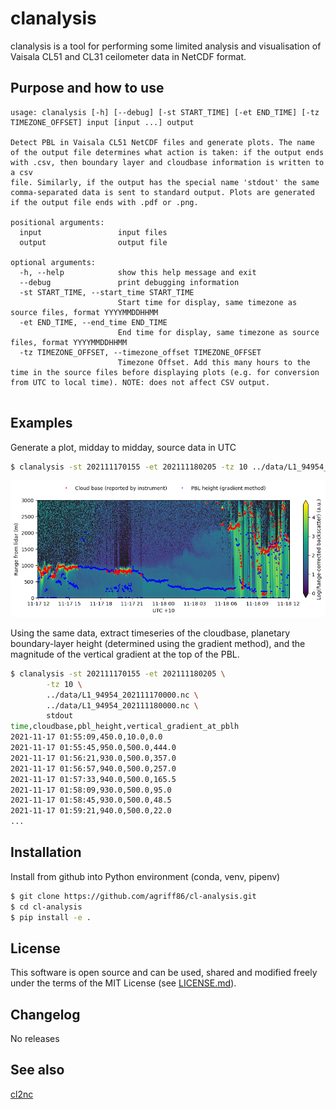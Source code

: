 # clanalysis

clanalysis is a tool for performing some limited analysis and visualisation of Vaisala
CL51 and CL31 ceilometer data in NetCDF format.

## Purpose and how to use

```
usage: clanalysis [-h] [--debug] [-st START_TIME] [-et END_TIME] [-tz TIMEZONE_OFFSET] input [input ...] output

Detect PBL in Vaisala CL51 NetCDF files and generate plots. The name of the output file determines what action is taken: if the output ends with .csv, then boundary layer and cloudbase information is written to a csv
file. Similarly, if the output has the special name 'stdout' the same comma-separated data is sent to standard output. Plots are generated if the output file ends with .pdf or .png.

positional arguments:
  input                 input files
  output                output file

optional arguments:
  -h, --help            show this help message and exit
  --debug               print debugging information
  -st START_TIME, --start_time START_TIME
                        Start time for display, same timezone as source files, format YYYYMMDDHHMM
  -et END_TIME, --end_time END_TIME
                        End time for display, same timezone as source files, format YYYYMMDDHHMM
  -tz TIMEZONE_OFFSET, --timezone_offset TIMEZONE_OFFSET
                        Timezone Offset. Add this many hours to the time in the source files before displaying plots (e.g. for conversion from UTC to local time). NOTE: does not affect CSV output.


```

## Examples

Generate a plot, midday to midday, source data in UTC

```sh
$ clanalysis -st 202111170155 -et 202111180205 -tz 10 ../data/L1_94954_202111170000.nc ../data/L1_94954_202111180000.nc sample_plot.png
```

![Example plot](./sample_plot.png)

Using the same data, extract timeseries of the cloudbase, planetary boundary-layer height (determined using the gradient method), and the magnitude of the vertical gradient at the top of the PBL.

```sh
$ clanalysis -st 202111170155 -et 202111180205 \
        -tz 10 \
        ../data/L1_94954_202111170000.nc \
        ../data/L1_94954_202111180000.nc \
        stdout
time,cloudbase,pbl_height,vertical_gradient_at_pblh
2021-11-17 01:55:09,450.0,10.0,0.0
2021-11-17 01:55:45,950.0,500.0,444.0
2021-11-17 01:56:21,930.0,500.0,357.0
2021-11-17 01:56:57,940.0,500.0,257.0
2021-11-17 01:57:33,940.0,500.0,165.5
2021-11-17 01:58:09,930.0,500.0,95.0
2021-11-17 01:58:45,930.0,500.0,48.5
2021-11-17 01:59:21,940.0,500.0,22.0
...
```

## Installation

Install from github into Python environment (conda, venv, pipenv)

```sh
$ git clone https://github.com/agriff86/cl-analysis.git
$ cd cl-analysis
$ pip install -e .
```


## License

This software is open source and can be used, shared and modified freely
under the terms of the MIT License (see [LICENSE.md](LICENSE.md)).



## Changelog

No releases



## See also

[cl2nc](https://github.com/peterkuma/cl2nc)
